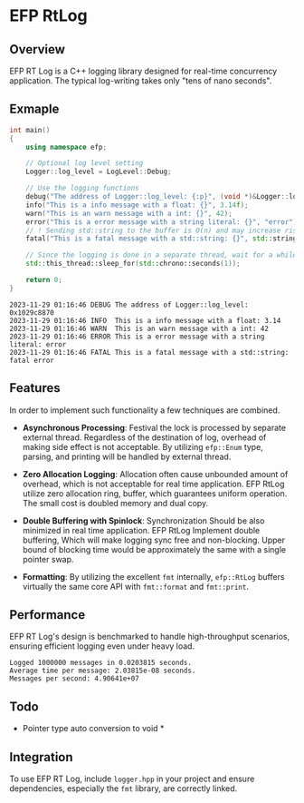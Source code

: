 # EFP RtLog 

## Overview

EFP RT Log is a C++ logging library designed for real-time concurrency application. The typical log-writing takes only "tens of nano seconds". 

## Exmaple

```c++
int main()
{
    using namespace efp;

    // Optional log level setting
    Logger::log_level = LogLevel::Debug;

    // Use the logging functions
    debug("The address of Logger::log_level: {:p}", (void *)&Logger::log_level);
    info("This is a info message with a float: {}", 3.14f);
    warn("This is an warn message with a int: {}", 42);
    error("This is a error message with a string literal: {}", "error");
    // ! Sending std::string to the buffer is O(n) and may increase risk of buffer overflow
    fatal("This is a fatal message with a std::string: {}", std::string("fatal error"));

    // Since the logging is done in a separate thread, wait for a while to see the logs
    std::this_thread::sleep_for(std::chrono::seconds(1));

    return 0;
}
```

```log
2023-11-29 01:16:46 DEBUG The address of Logger::log_level: 0x1029c8870
2023-11-29 01:16:46 INFO  This is a info message with a float: 3.14
2023-11-29 01:16:46 WARN  This is an warn message with a int: 42
2023-11-29 01:16:46 ERROR This is a error message with a string literal: error
2023-11-29 01:16:46 FATAL This is a fatal message with a std::string: fatal error
```

## Features

In order to implement such functionality a few techniques are combined.

- **Asynchronous Processing**: Festival the lock is processed by separate external thread. Regardless of the destination of log, overhead of making side effect is not acceptable. By utilizing `efp::Enum` type, parsing, and printing will be handled by external thread.

- **Zero Allocation Logging**: Allocation often cause unbounded amount of overhead, which is not acceptable for real time application. EFP RtLog utilize zero allocation ring, buffer, which guarantees uniform operation. The small cost is doubled memory and dual copy.

- **Double Buffering with Spinlock**: Synchronization Should be also minimized in real time application. EFP RtLog Implement double buffering, Which will make logging sync free and non-blocking. Upper bound of blocking time would be approximately the same with a single pointer swap.

- **Formatting**: By utilizing the excellent `fmt` internally, `efp::RtLog`  buffers virtually the same core API with `fmt::format` and `fmt::print`.


## Performance

EFP RT Log's design is benchmarked to handle high-throughput scenarios, ensuring efficient logging even under heavy load.

```plaintext
Logged 1000000 messages in 0.0203815 seconds.
Average time per message: 2.03815e-08 seconds.
Messages per second: 4.90641e+07
```

## Todo
- Pointer type auto conversion to void *

## Integration

To use EFP RT Log, include `logger.hpp` in your project and ensure dependencies, especially the `fmt` library, are correctly linked.


